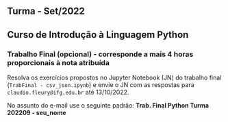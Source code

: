 ## Turma - Set/2022
## Curso de Introdução à Linguagem Python

### Trabalho Final (opcional) - corresponde a mais 4 horas proporcionais à nota atribuída

Resolva os exercícios propostos no Jupyter Notebook (JN) do trabalho final (`TrabFinal - csv_json.ipynb`) e envie o JN com as respostas para `claudio.fleury@ifg.edu.br` até 13/10/2022. 

No assunto do e-mail use o seguinte padrão: **Trab. Final Python Turma 202209 - seu_nome**
